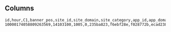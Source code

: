 Columns
---
    id,hour,C1,banner_pos,site_id,site_domain,site_category,app_id,app_domain,app_category,device_id,device_ip,device_model,device_type,device_conn_type,C14,C15,C16,C17,C18,C19,C20,C21
    10000174058809263569,14103100,1005,0,235ba823,f6ebf28e,f028772b,ecad2386,7801e8d9,07d7df22,a99f214a,69f45779,0eb711ec,1,0,8330,320,50,761,3,175,100075,23